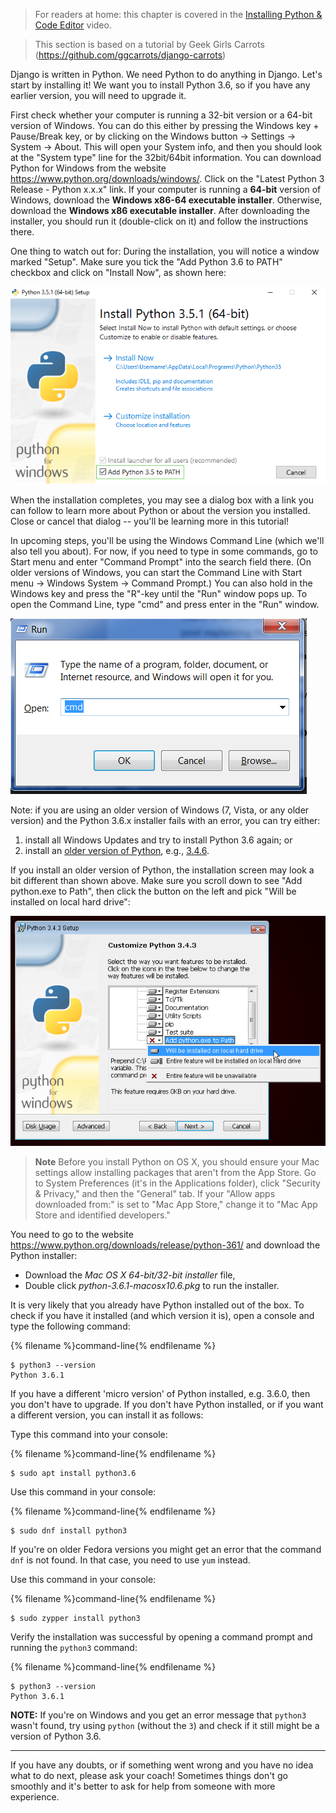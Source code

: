 > For readers at home: this chapter is covered in the [Installing Python & Code Editor](https://www.youtube.com/watch?v=pVTaqzKZCdA) video.

> This section is based on a tutorial by Geek Girls Carrots (https://github.com/ggcarrots/django-carrots)

Django is written in Python. We need Python to do anything in Django. Let's start by installing it! We want you to install Python 3.6, so if you have any earlier version, you will need to upgrade it.


<!--sec data-title="Install Python: Windows" data-id="python_windows" data-collapse=true ces-->

First check whether your computer is running a 32-bit version or a 64-bit version of Windows. You can do this either by pressing the Windows key + Pause/Break key, or by clicking on the Windows button -> Settings -> System -> About. This will open your System info, and then you should look at the "System type" line for the 32bit/64bit information. You can download Python for Windows from the website https://www.python.org/downloads/windows/. Click on the "Latest Python 3 Release - Python x.x.x" link. If your computer is running a **64-bit** version of Windows, download the **Windows x86-64 executable installer**. Otherwise, download the **Windows x86 executable installer**. After downloading the installer, you should run it (double-click on it) and follow the instructions there.

One thing to watch out for: During the installation, you will notice a window marked "Setup". Make sure you tick the "Add Python 3.6 to PATH" checkbox and click on "Install Now", as shown here:

![Don't forget to add Python to the Path](../python_installation/images/python-installation-options.png)

When the installation completes, you may see a dialog box with a link you can follow to learn more about Python or about the version you installed. Close or cancel that dialog -- you'll be learning more in this tutorial!

In upcoming steps, you'll be using the Windows Command Line (which we'll also tell you about). For now, if you need to type in some commands, go to Start menu and enter "Command Prompt" into the search field there. (On older versions of Windows, you can start the Command Line with Start menu → Windows System → Command Prompt.) You can also hold in the Windows key and press the "R"-key until the "Run" window pops up. To open the Command Line, type "cmd" and press enter in the "Run" window.

![Type "cmd" in the "Run" window](../python_installation/images/windows-plus-r.png)

Note: if you are using an older version of Windows (7, Vista, or any older version) and the Python 3.6.x installer fails with an error, you can try either:
1. install all Windows Updates and try to install Python 3.6 again; or
2. install an [older version of Python](https://www.python.org/downloads/windows/), e.g., [3.4.6](https://www.python.org/downloads/release/python-346/).

If you install an older version of Python, the installation screen may look a bit different than shown above. Make sure you scroll down to see "Add python.exe to Path", then click the button on the left and pick "Will be installed on local hard drive":

![Add Python to the Path, older versions](../python_installation/images/add_python_to_windows_path.png)

<!--endsec-->

<!--sec data-title="Install Python: OS X" data-id="python_OSX"
data-collapse=true ces-->

> **Note** Before you install Python on OS X, you should ensure your Mac settings allow installing packages that aren't from the App Store. Go to System Preferences (it's in the Applications folder), click "Security & Privacy," and then the "General" tab. If your "Allow apps downloaded from:" is set to "Mac App Store," change it to "Mac App Store and identified developers."

You need to go to the website https://www.python.org/downloads/release/python-361/ and download the Python installer:

* Download the *Mac OS X 64-bit/32-bit installer* file,
* Double click *python-3.6.1-macosx10.6.pkg* to run the installer.

<!--endsec-->

<!--sec data-title="Install Python: Linux" data-id="python_linux"
data-collapse=true ces-->

It is very likely that you already have Python installed out of the box. To check if you have it installed (and which version it is), open a console and type the following command:

{% filename %}command-line{% endfilename %}
```
$ python3 --version
Python 3.6.1
```

If you have a different 'micro version' of Python installed, e.g. 3.6.0, then you don't have to upgrade. If you don't have Python installed, or if you want a different version, you can install it as follows:


<!--endsec-->

<!--sec data-title="Install Python: Debian or Ubuntu" data-id="python_debian" data-collapse=true ces-->

Type this command into your console:

{% filename %}command-line{% endfilename %}
```
$ sudo apt install python3.6
```

<!--endsec-->

<!--sec data-title="Install Python: Fedora" data-id="python_fedora"
data-collapse=true ces-->

Use this command in your console:

{% filename %}command-line{% endfilename %}
```
$ sudo dnf install python3
```

If you're on older Fedora versions you might get an error that the command `dnf` is not found. In that case, you need to use `yum` instead.

<!--endsec-->

<!--sec data-title="Install Python: openSUSE" data-id="python_openSUSE"
data-collapse=true ces-->

Use this command in your console:

{% filename %}command-line{% endfilename %}
```
$ sudo zypper install python3
```

<!--endsec-->

Verify the installation was successful by opening a command prompt and running the `python3` command:

{% filename %}command-line{% endfilename %}
```
$ python3 --version
Python 3.6.1
```

**NOTE:** If you're on Windows and you get an error message that `python3` wasn't found, try using `python` (without the `3`) and check if it still might be a version of Python 3.6.

----

If you have any doubts, or if something went wrong and you have no idea what to do next, please ask your coach! Sometimes things don't go smoothly and it's better to ask for help from someone with more experience.

